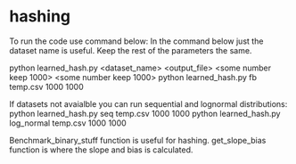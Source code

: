 # hashing

To run the code use command below:
In the command below just the dataset name is useful. Keep the rest of the parameters the same.

python learned_hash.py <dataset_name> <output_file> <some number keep 1000> <some number keep 1000>
python learned_hash.py fb temp.csv 1000 1000 

If datasets not avaialble you can run sequential and lognormal distributions:
python learned_hash.py seq temp.csv 1000 1000
python learned_hash.py log_normal temp.csv 1000 1000

Benchmark_binary_stuff function is useful for hashing.
get_slope_bias function is where the slope and bias is calculated.

